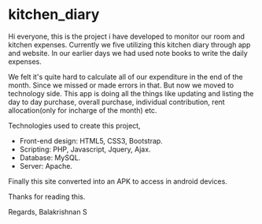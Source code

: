 # kitchen_diary
Hi everyone, this is the project i have developed to monitor our room and kitchen expenses.
Currently we five utilizing this kitchen diary through app and website. In our earlier days we had used note books to write the daily expenses.

We felt it's quite hard to calculate all of our expenditure in the end of the month. Since we missed or made errors in that.
But now we moved to technology side. This app is doing all the things like updating and listing the day to day purchase, overall purchase, individual contribution, rent allocation(only for incharge of the month) etc.

Technologies used to create this project,
- Front-end design: HTML5, CSS3, Bootstrap.
- Scripting: PHP, Javascript, Jquery, Ajax.   
- Database: MySQL.
- Server: Apache.

Finally this site converted into an APK to access in android devices. 

Thanks for reading this.

Regards,
Balakrishnan S

